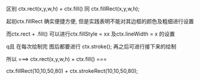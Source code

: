 区别   ctx.rect(x,y,w,h) + ctx.fill()  同   ctx.fillRect(x,y,w,h);

  起初ctx.fillRect 确实便捷方便, 但是实践表明不能对其边框的颜色及粗细进行设置

  而ctx.rect + .fill() 可以进行ctx.fillStyle = xx 及ctx.lineWidth = x 的设置

  q且 在每次绘制完 图后都要进行 ctx.stroke(); 再之后可进行接下来的绘制

所以 ===>
  ctx.rect(x,y,w,h) + ctx.fill() === 
  
  ctx.fillRect(10,10,50,80) + ctx.strokeRect(10,10,50,80);